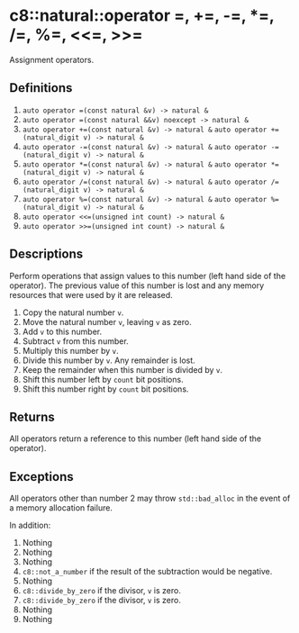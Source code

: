 # c8::natural::operator =, +=, -=, \*=, /=, %=, &lt;&lt;=, >>= #

Assignment operators.

## Definitions ##

1. `auto operator =(const natural &v) -> natural &`
2. `auto operator =(const natural &&v) noexcept -> natural &`
3. `auto operator +=(const natural &v) -> natural &`
   `auto operator +=(natural_digit v) -> natural &`
4. `auto operator -=(const natural &v) -> natural &`
   `auto operator -=(natural_digit v) -> natural &`
5. `auto operator *=(const natural &v) -> natural &`
   `auto operator *=(natural_digit v) -> natural &`
6. `auto operator /=(const natural &v) -> natural &`
   `auto operator /=(natural_digit v) -> natural &`
7. `auto operator %=(const natural &v) -> natural &`
   `auto operator %=(natural_digit v) -> natural &`
8. `auto operator <<=(unsigned int count) -> natural &`
9. `auto operator >>=(unsigned int count) -> natural &`

## Descriptions ##

Perform operations that assign values to this number (left hand side of the operator).  The previous value of this number is lost and any memory resources that were used by it are released.

1. Copy the natural number `v`.
2. Move the natural number `v`, leaving `v` as zero.
3. Add `v` to this number.
4. Subtract `v` from this number.
5. Multiply this number by `v`.
6. Divide this number by `v`.  Any remainder is lost.
7. Keep the remainder when this number is divided by `v`.
8. Shift this number left by `count` bit positions.
9. Shift this number right by `count` bit positions.

## Returns ##

All operators return a reference to this number (left hand side of the operator).

## Exceptions ##

All operators other than number 2 may throw `std::bad_alloc` in the event of a memory allocation failure.

In addition:

1. Nothing
2. Nothing
3. Nothing
4. `c8::not_a_number` if the result of the subtraction would be negative.
5. Nothing
6. `c8::divide_by_zero` if the divisor, `v` is zero.
7. `c8::divide_by_zero` if the divisor, `v` is zero.
8. Nothing
9. Nothing

